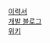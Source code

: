 [이력서](https://about.hoseung.me)<br/>
[개발 블로그](https://blog.hoseung.me)<br/>
[위키](https://hoseungjang.github.io/wiki-front)
